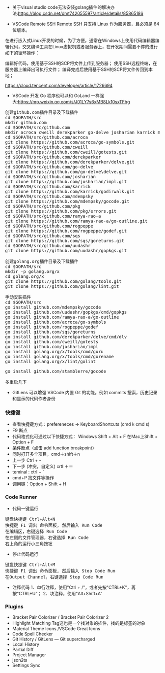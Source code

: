 + 关于visual studio code无法安装golang插件的解决办法:<https://blog.csdn.net/dmt742055597/article/details/85865186>

+ VSCode Remote SSH
Remote SSH 只支持 Linux 作为服务器，且必须是 64 位版本。

在进行嵌入式Linux开发的时候，为了方便，通常在Windows上使用代码编辑器编辑代码，交叉编译工具在Linux虚拟机或者服务器上，在开发期间需要不停的进行如下的循环操作：

编辑好代码，使用基于SSH的SCP将文件上传到服务器；
使用SSH远程终端，在服务器上编译出可执行文件；
编译完成后使用基于SSH的SCP将文件传回到本地；

https://cloud.tencent.com/developer/article/1726694


+ VSCode 开发 Go 程序也可以和 GoLand 一样强大:<https://mp.weixin.qq.com/s/J01LY7s6xMB8Lk10sxTFhg>

<pre>
创建github.com插件目录及下载插件
cd $GOPATH/src
mkdir github.com
cd $GOPATH/src/github.com
mkdir acroca cweill derekparker go-delve josharian karrick mdempsky pkg ramya-rao-a rogpeppe sqs uudashr 
cd $GOPATH/src/github.com/acroca
git clone https://github.com/acroca/go-symbols.git
cd $GOPATH/src/github.com/cweill
git clone https://github.com/cweill/gotests.git
cd $GOPATH/src/github.com/derekparker
git clone https://github.com/derekparker/delve.git
cd $GOPATH/src/github.com/go-delve
git clone https://github.com/go-delve\delve.git
cd $GOPATH/src/github.com/josharian
git clone https://github.com/josharian/impl.git
cd $GOPATH/src/github.com/karrick
git clone https://github.com/karrick/godirwalk.git
cd $GOPATH/src/github.com/mdempsky
git clone https://github.com/mdempsky/gocode.git
cd $GOPATH/src/github.com/pkg
git clone https://github.com/pkg/errors.git
cd $GOPATH/src/github.com/ramya-rao-a
git clone https://github.com/ramya-rao-a/go-outline.git
cd $GOPATH/src/github.com/rogpeppe
git clone https://github.com/rogpeppe/godef.git
cd $GOPATH/src/github.com/sqs
git clone https://github.com/sqs/goreturns.git
cd $GOPATH/src/github.com/uudashr
git clone https://github.com/uudashr/gopkgs.git

创建golang.org插件目录及下载插件
cd $GOPATH/src
mkdir -p golang.org/x
cd golang.org/x
git clone https://github.com/golang/tools.git
git clone https://github.com/golang/lint.git

手动安装插件
cd $GOPATH/src
go install github.com/mdempsky/gocode
go install github.com/uudashr/gopkgs/cmd/gopkgs
go install github.com/ramya-rao-a/go-outline
go install github.com/acroca/go-symbols
go install github.com/rogpeppe/godef
go install github.com/sqs/goreturns
go install github.com/derekparker/delve/cmd/dlv
go install github.com/cweill/gotests
go install github.com/josharian/impl
go install golang.org/x/tools/cmd/guru
go install golang.org/x/tools/cmd/gorename
go install golang.org/x/lint/golint

go install github.com/stamblerre/gocode

多重启几下
</pre>

+ GitLens 可以增强 VSCode 内置 Git 的功能。例如 commits 搜索，历史记录和显示的代码作者身份


### 快捷键
+ 查看快捷键方式：prefereneces -> KeyboardShortcuts (cmd k cmd s)
+ F9 断点
+ 代码格式化可通过以下快捷方式：
Windows Shift + Alt + F
在Mac上Shift + Option + F
+ 条件断点（点击 add function breakpoint）
+ 同时打开多个项目，cmd＋shift＋n
+ 上一步 Ctrl + -
+ 下一步 (冲突，自定义) crtl ＋＝
+ teminal : ctrl + `
+ cmd+P 找文件等操作
+ 调用链：Option + Shift + H


### Code Runner
+ 代码一键运行
<pre>
键盘快捷键 Ctrl+Alt+N
快捷键 F1 调出 命令面板, 然后输入 Run Code
在编辑区，右键选择 Run Code
在左侧的文件管理器，右键选择 Run Code
右上角的运行小三角按钮
</pre>
+ 停止代码运行
<pre>
键盘快捷键 Ctrl+Alt+M
快捷键 F1 调出 命令面板, 然后输入 Stop Code Run
在Output Channel，右键选择 Stop Code Run
</pre>

+ 注释代码
1、单行注释，使用"Ctrl + /"，或者先按"CTRL+K"，再按"CTRL+U"；
2、块注释，使用"Alt+Shift+A"

### Plugins
+ Bracket Pair Colorizer / Bracket Pair Colorizer 2
+ Highlight Matching Tag这也是一个找对象的插件，找的是标签的对象
+ Material Theme Icons /VSCode Great Icons
+ Code Spell Checker
+ Git History / GitLens — Git supercharged
+ Local History
+ Partial Diff
+ Project Manager
+ json2ts
+ Settings Sync


